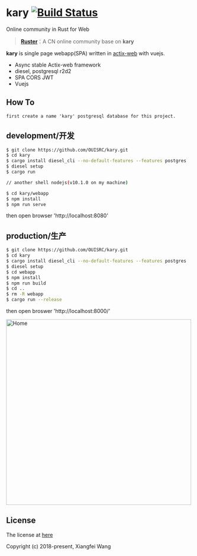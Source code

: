 # **kary** [![Build Status](https://travis-ci.org/OUISRC/kary.svg?branch=master)](https://travis-ci.org/OUISRC/kary)

Online community in Rust for Web

> [**Ruster**](http://ruster.xyz/)：A CN online community base on **kary**

**kary** is single page webapp(SPA) written in [actix-web](https://github.com/actix/actix-web) with vuejs.

* Async stable Actix-web framework
* diesel, postgresql r2d2
* SPA CORS JWT
* Vuejs

## How To

    first create a name 'kary' postgresql database for this project.

## development/开发

```bash
$ git clone https://github.com/OUISRC/kary.git
$ cd kary
$ cargo install diesel_cli --no-default-features --features postgres
$ diesel setup
$ cargo run

// another shell nodejs(v10.1.0 on my machine)

$ cd kary/webapp
$ npm install
$ npm run serve
```

then open browser 'http://localhost:8080'

## production/生产

```bash
$ git clone https://github.com/OUISRC/kary.git
$ cd kary
$ cargo install diesel_cli --no-default-features --features postgres
$ diesel setup
$ cd webapp
$ npm install
$ npm run build
$ cd ..
$ rm -R webapp
$ cargo run --release
```

then open broswer 'http://localhost:8000/'

<img alt="Home" height="500" src="https://raw.githubusercontent.com/OUISRC/kary/master/home.png">

## License

The license at [here](https://github.com/ruster-xyz/ruster/blob/master/LICENSE)

Copyright (c) 2018-present, Xiangfei Wang
